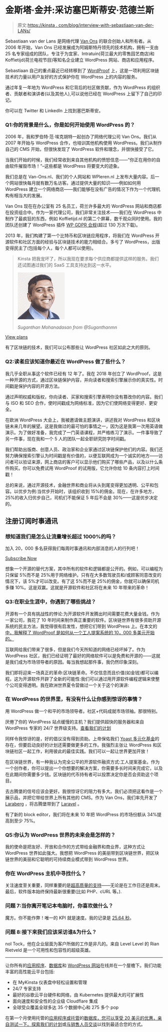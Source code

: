 # 金斯塔·金并:采访塞巴斯蒂安·范德兰斯

> 原文:[https://kinsta . com/blog/interview-with-sebastiaan-van-der-LANs/](https://kinsta.com/blog/interview-with-sebastiaan-van-der-lans/)

Sebastiaan van der Lans 是网络代理 [Van Ons](http://van-ons.nl/en) 的联合创始人和所有者。从 2006 年开始，Van Ons 已经发展成为阿姆斯特丹领先的技术机构，拥有一支由 25 名专家组成的团队，专注于为宜家、Intratuin(荷兰最大的零售园艺商店)和 Koffietijd(荷兰电视节目)等知名企业建立 WordPress 网站、商店和应用程序。

Sebastiaan 自己的重点最近已经转移到了 [WordProof](https://wordproof.io/) 上，这是一项利用区块链技术的力量以用户友好的方式保护你在 WordPress 上的内容的服务。

通过年复一年地为 WordPress 和它背后的社区做贡献，作为 WordPress 的组织者、贡献者和演讲者(以及其他人),可以说他已经在 WordPress 上留下了自己的印记。

你可以在 Twitter 和 LinkedIn 上找到塞巴斯蒂安。

### Q1:你的背景是什么，你是如何开始使用 WordPress 的？

2006 年，我和罗伯特·范·埃克胡特一起创办了网络代理公司 Van Ons。我们从 2007 年开始与 WordPress 合作，也培训其他机构使用 WordPress。我们从制作自己的 CMS 开始，但很快发现了 WordPress 软件和理念，并很快接受了它。

当我们开始的时候，我们经常收到来自其他机构的愤怒信息——“你正在用你的自由软件摧毁市场！”–这些都是 WordPress 将要变大的迹象。

我们总是在 Van-Ons.nl、我们的个人网站和 WPleren.nl 上发布大量内容。后一个网站很快每月就有数万名访客。通过提供大量的知识——例如如何用 WordPress 建立一个网络商店——我们能够在没有广告的情况下作为一个代理机构有相当大的发展。

Van Ons 现在在办公室有 25 名员工，荷兰许多最大的 WordPress 网站和商店都在投资组合中。作为一家代理公司，我们非常关注技术——我们在 WordPress 中制作了最疯狂的东西，例如 Koffietijd.nl 的第二个屏幕，数千观众同时使用。我的团队还创建了 WordPress 插件 [WP GDPR 合规](http://wordpress.org/plugins/wp-gdpr-compliance)(超过 130 万次下载)。

2013 年，我们构建了第一个比特币和区块链应用程序，将我们在 WordPress 开源软件和社区方面的经验与区块链技术的能力相结合。多亏了 WordPress，出版变得民主了(包括每个人，每个人都可以使用)。





> Kinsta 把我宠坏了，所以我现在要求每个供应商都提供这样的服务。我们还试图通过我们的 SaaS 工具支持达到这一水平。
> 
> <footer class="wp-block-kinsta-client-quote__footer">
> 
> ![](img/60f15faa5735bd2437bf9dada5ee9192.png)
> 
> <cite class="wp-block-kinsta-client-quote__cite">Suganthan Mohanadasan from @Suganthanmn</cite></footer>

[View plans](https://kinsta.com/plans/)

有了区块链的技术，我们可以公布那些让 WordPress 社区如此之大的原则。


### Q2:读者应该知道你最近在 WordPress 做了些什么？

我几乎全职从事这个软件已经有 12 年了。我在 2018 年创立了 WordProof，这是一种开源的方式，通过区块链保护内容，并向读者和搜索引擎展示你的真实性。时间戳是保护内容的开源方法。

通过声明权威和版权，你向读者、买家和搜索引擎表明你没有篡改你的内容。我们与 ISO 和 SEO 合作，使时间戳成为网络标准，因为它们使网络变得更好、更安全。



在欧洲 WordPress 大会上，我被邀请做主题演讲，讲述我对 WordPress 和区块链未来几年的展望。这是我做过的最可怕的事情之一，因为这是我第一次用英语做演示。为了做好准备，我完成了一门英语课程，并严格练习了演示。一件事导致了另一件事，现在我和一个 5 人的团队一起全职研究防字时间戳。

我们帮助出版商、创意人员、政治家和企业家通过区块链保护他们的内容。我们还努力确保搜索引擎认为时间戳是有价值的，以便互联网成为一个诚实的地方——访问者可以验证来源，网上商店的客户可以显示他们购买了哪些产品，以及以什么条件购买。你可以免费试用 WordProof 的试用版，它允许你给 10 条内容打上时间戳！

总的来说，通过开源技术，金融世界和商业将从头到尾变得更加透明、公平和包容。以优步为例:当优步开始时，该组织收到 15%的佣金。现在，在许多地方，25%的收入归优步自己，司机们不能保证 5 年后不会是 30%——这是优步决定的。

 ## 注册订阅时事通讯



### 想知道我们是怎么让流量增长超过 1000%的吗？

加入 20，000 多名获得我们每周时事通讯和内部消息的人的行列吧！

[Subscribe Now](#newsletter)

想象一个开源的替代方案，其中所有的软件和逻辑都是公开的。例如，可以编程为只保留 5%而不是 25%用于网络维护。只有在大多数驾驶员和/或顾客同意改变的情况下，该 5%才可以改变。有了这 5%而不是 25%的佣金，你就可以确保司机多赚 10%。这是双赢。这就是开源软件和社区将在未来 10 年带来的革命！


### Q3:在职业生涯中，你遇到了哪些挑战？

开源有一个具有挑战性的悖论:为开源软件开发腾出时间需要花费大量金钱。作为一家公司，我花了 10 年时间来制作真正重要的软件。区块链世界有很多资助开源系统的民主方法，我觉得很有启发性，想把它们带到 WordPress 上。在本文的[中，我解释了 WordProof 是如何从一个工人提案系统的 10，000 多美元开始的。](https://medium.com/@delans/inclusive-funding-open-source-software-wordproof-wordpress-blockchain-ab4b2c2385b5)

互联网给我们带来了很多，但是我们今天所知道的网络已经坏掉了。作为 WordPress 社区，我们已经证明了最好的网络软件可以是免费和开源的——这就是我们成为市场领导者的原因。每当我想起那件事，我仍然印象深刻。

我们即将迎来一场真正的革命:区块链革命。不仅信息而且价值(如金钱)都可以编程。这为开源软件开辟了全新的可能性:我们可以通过用开源软件编程逻辑来使整个公司变得透明。我在欧洲世界夏令营做过一个关于这个的演讲:



### 在 WordPress 的世界里，有没有什么让你感到惊讶的事情？

用 WordPress 做一个和平的市场领导者。社区+代码成就市场领袖。那很特别。

厌倦了你的 WordPress 站点缓慢的主机？我们提供超快的服务器和来自 WordPress 专家的 24/7 世界级支持。[查看我们的计划](https://kinsta.com/plans/?in-article-cta)

同样令我惊讶的是，好的倡议没有得到资助。上帝保佑我们 [Yoast 多元化基金](https://yoast.com/yoast-diversity-fund/)的存在，但要启动良好的计划还需要做更多的工作。我强烈主张让 WordPress 和区块链社区一起工作，利用彼此的最佳实践。我们可以一起让世界更加开放！

在区块链世界，有一种我认为完全公平的开源软件融资方式:工人提案基金。作为一个创作者，你可以提出一个你想要的解决方案，你需要多长时间来完成它，以及在此期间你需要多少钱。区块链的代币持有者可以投票决定你是否会资助这个项目。

去古腾堡的信号应该会更好。我很惊讶它的阻力有多大。我们必须把这看作是一个展示品，并把它带给世界上所有其他的 CMS。作为 Van Ons，我们率先开发了 [Laraberg](https://van-ons.nl/blog/development/gutenberg-in-laravel-hier-is-laraberg/) ，将古腾堡带到了 [Laravel](https://kinsta.com/blog/laravel-tutorial/) 。

有了新的 block editor，我们将在未来 10 年把 WordPress 的市场份额从 34%提高到至少 75%。

### Q5:你认为 WordPress 世界的未来会是怎样的？

我的使命是把友好、开放和合作的方式带给金融界和商业界，这种方式让 WordPress 世界如此强大。我想把 WordPress 的美丽带到区块链世界，把区块链世界的美丽和它聪明的可持续商业模式带到 WordPress 世界。

### 你在 WordPress 主机中寻找什么？

关注速度至关重要，同样重要的是[超高质量的支持](https://kinsta.com/kinsta-support/)——无论是在工作日还是周末。最后，软件版本始终保持最新很重要(比如 PHP、cURL 等。).

### 问题 7:当你离开笔记本电脑时，你喜欢做什么？

魔方。你不能作弊！唯一的 KPI 就是速度。我的记录是 [25.64 秒](https://www.youtube.com/watch?v=aTG-M98z4R4&feature=emb_title)。

### 问题 8:接下来我们应该采访谁&为什么？

nol Tock，他在企业层面为客户所做的工作是非凡的。来自 Level Level 的 Rian Rietveld 是一个可用性和包容性的超级英雄。

* * *

让你所有的[应用程序](https://kinsta.com/application-hosting/)、[数据库](https://kinsta.com/database-hosting/)和 [WordPress 网站](https://kinsta.com/wordpress-hosting/)在线并在一个屋檐下。我们功能丰富的高性能云平台包括:

*   在 MyKinsta 仪表盘中轻松设置和管理
*   24/7 专家支持
*   最好的谷歌云平台硬件和网络，由 Kubernetes 提供最大的可扩展性
*   面向速度和安全性的企业级 Cloudflare 集成
*   全球受众覆盖全球多达 35 个数据中心和 275 多个 pop

在第一个月使用托管的[应用程序或托管](https://kinsta.com/application-hosting/)的[数据库，您可以享受 20 美元的优惠，亲自测试一下。探索我们的](https://kinsta.com/database-hosting/)[计划](https://kinsta.com/plans/)或[与销售人员交谈](https://kinsta.com/contact-us/)以找到最适合您的方式。